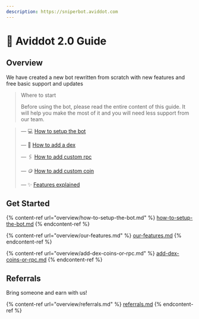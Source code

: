 ```yaml
---
description: https://sniperbot.aviddot.com
---
```


# 📕 Aviddot 2.0 Guide

## Overview

We have created a new bot rewritten from scratch with new features and free basic support and updates

> Where to start
>
> Before using the bot, please read the entire content of this guide. It will help you make the most of it and you will need less support from our team.

> — :computer: [How to setup the bot](overview/how-to-setup-the-bot.md)
>
> — :pancakes: [How to add a dex](overview/add-dex-coins-or-rpc.md#dex)
>
> — :paperclips: [How to add custom rpc](overview/add-dex-coins-or-rpc.md#rpc)
>
> — :coin: [How to add custom coin](overview/add-dex-coins-or-rpc.md#coin)
>
> — :sparkles: [Features explained](overview/our-features.md)

## Get Started

{% content-ref url="overview/how-to-setup-the-bot.md" %}
[how-to-setup-the-bot.md](overview/how-to-setup-the-bot.md)
{% endcontent-ref %}

{% content-ref url="overview/our-features.md" %}
[our-features.md](overview/our-features.md)
{% endcontent-ref %}

{% content-ref url="overview/add-dex-coins-or-rpc.md" %}
[add-dex-coins-or-rpc.md](overview/add-dex-coins-or-rpc.md)
{% endcontent-ref %}

## Referrals

Bring someone and earn with us!

{% content-ref url="overview/referrals.md" %}
[referrals.md](overview/referrals.md)
{% endcontent-ref %}
